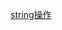 [string操作](https://github.com/polaris1119/The-Golang-Standard-Library-by-Example/blob/master/chapter02/02.1.md)

